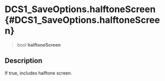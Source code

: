 DCS1\_SaveOptions.halftoneScreen {#DCS1_SaveOptions.halftoneScreen}
================================

> bool **halftoneScreen**

Description
-----------

If true, includes halftone screen.
